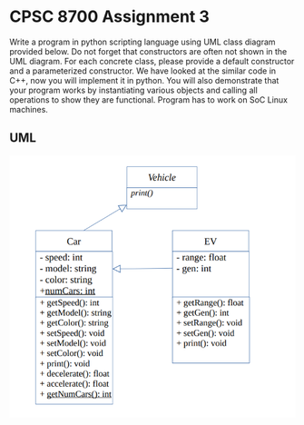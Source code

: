 # CPSC 8700 Assignment 3
Write a program in python scripting language using UML class diagram 
provided below. Do not forget that constructors are often not shown in the UML diagram. For each 
concrete class, please provide a default constructor and a parameterized constructor. We have looked at 
the similar code in C++, now you will implement it in python. You will also demonstrate that your 
program works by instantiating various objects and calling all operations to show they are functional. 
Program has to work on SoC Linux machines.

## UML
![alt text](https://github.com/RogerSmithR/software-design/blob/main/files/UML.png?raw=true)
